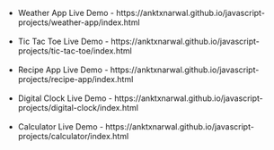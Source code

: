 <ul>
  <li>Weather App Live Demo - https://anktxnarwal.github.io/javascript-projects/weather-app/index.html</li>
  <br>
  <li>Tic Tac Toe Live Demo - https://anktxnarwal.github.io/javascript-projects/tic-tac-toe/index.html</li>
  <br>
  <li>Recipe App Live Demo - https://anktxnarwal.github.io/javascript-projects/recipe-app/index.html</li>
  <br>
  <li>Digital Clock Live Demo - https://anktxnarwal.github.io/javascript-projects/digital-clock/index.html</li>
  <br>
  <li>Calculator Live Demo - https://anktxnarwal.github.io/javascript-projects/calculator/index.html</li>
</ul>
